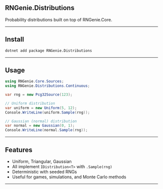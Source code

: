 ## RNGenie.Distributions

Probability distributions built on top of RNGenie.Core.

---

## Install

```sh
dotnet add package RNGenie.Distributions
```

---

## Usage

```cs
using RNGenie.Core.Sources;
using RNGenie.Distributions.Continuous;

var rng = new Pcg32Source(123);

// Uniform distribution
var uniform = new Uniform(5, 12);
Console.WriteLine(uniform.Sample(rng));

// Gaussian (normal) distribution
var normal = new Gaussian(0, 1);
Console.WriteLine(normal.Sample(rng));

```

---

## Features

- Uniform, Triangular, Gaussian
- All implement `IDistribution<T>` with `.Sample(rng)`
- Deterministic with seeded RNGs
- Useful for games, simulations, and Monte Carlo methods

---
